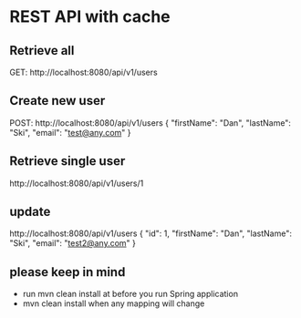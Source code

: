 # REST API with cache

## Retrieve all
GET: http://localhost:8080/api/v1/users
## Create new user
POST: http://localhost:8080/api/v1/users
{
	"firstName": "Dan",
	"lastName": "Ski",
	"email": "test@any.com"
}
## Retrieve single user
http://localhost:8080/api/v1/users/1
## update 
http://localhost:8080/api/v1/users
{
	"id": 1,
	"firstName": "Dan",
	"lastName": "Ski",
	"email": "test2@any.com"
}

## please keep in mind
- run mvn clean install at before you run Spring application
- mvn clean install when any mapping will change